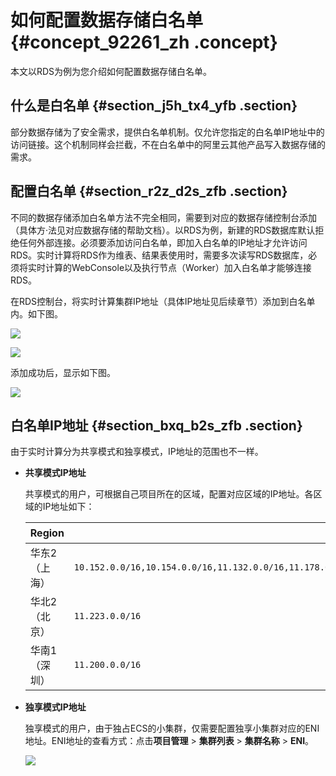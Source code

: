 # 如何配置数据存储白名单 {#concept_92261_zh .concept}

本文以RDS为例为您介绍如何配置数据存储白名单。

## 什么是白名单 {#section_j5h_tx4_yfb .section}

部分数据存储为了安全需求，提供白名单机制。仅允许您指定的白名单IP地址中的访问链接。这个机制同样会拦截，不在白名单中的阿里云其他产品写入数据存储的需求。

## 配置白名单 {#section_r2z_d2s_zfb .section}

不同的数据存储添加白名单方法不完全相同，需要到对应的数据存储控制台添加（具体方·法见对应数据存储的帮助文档）。以RDS为例，新建的RDS数据库默认拒绝任何外部连接。必须要添加访问白名单，即加入白名单的IP地址才允许访问RDS。实时计算将RDS作为维表、结果表使用时，需要多次读写RDS数据库，必须将实时计算的WebConsole以及执行节点（Worker）加入白名单才能够连接RDS。

在RDS控制台，将实时计算集群IP地址（具体IP地址见后续章节）添加到白名单内。如下图。

![](http://static-aliyun-doc.oss-cn-hangzhou.aliyuncs.com/assets/img/40859/155011115133586_zh-CN.png)

![](http://static-aliyun-doc.oss-cn-hangzhou.aliyuncs.com/assets/img/40859/155011115133587_zh-CN.png)

添加成功后，显示如下图。

![](http://static-aliyun-doc.oss-cn-hangzhou.aliyuncs.com/assets/img/40859/155011115133588_zh-CN.png)

## 白名单IP地址 {#section_bxq_b2s_zfb .section}

由于实时计算分为共享模式和独享模式，IP地址的范围也不一样。

-   **共享模式IP地址**

    共享模式的用户，可根据自己项目所在的区域，配置对应区域的IP地址。各区域的IP地址如下：

    |Region|白名单|
    |------|---|
    |华东2（上海）|`10.152.0.0/16,10.154.0.0/16,11.132.0.0/16,11.178.0.0/16,11.200.210.74,11.200.215.195,11.217.0.0/16,11.219.0.0/16,11.222.0.0/16,11.223.116.79,11.223.69.0/24,11.223.70.0/24,11.223.70.173,11.223.70.48`|
    |华北2（北京）|`11.223.0.0/16`|
    |华南1（深圳）|`11.200.0.0/16`|

-   **独享模式IP地址**

    独享模式的用户，由于独占ECS的小集群，仅需要配置独享小集群对应的ENI地址。ENI地址的查看方式：点击**项目管理** \> **集群列表** \> **集群名称** \> **ENI**。

    ![](http://static-aliyun-doc.oss-cn-hangzhou.aliyuncs.com/assets/img/40859/155011115133589_zh-CN.png)


